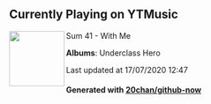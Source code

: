 ## Currently Playing on YTMusic

[<img align="left" width="100" src="https://lh3.googleusercontent.com/vuQfCfC6ryZoBEpCwblUwWDeGENKKllTIQtRU6GRRXaDIIbF0EPEM4IRQr4TVUTzssv2Vph7RIYNoOfgpw">](https://music.youtube.com/channel/UCcMcUoDPCQhtONMyuKJs-dg)

Sum 41 - With Me

**Albums**: Underclass Hero

Last updated at 17/07/2020 12:47

#### Generated with [20chan/github-now](https://github.com/20chan/github-now)


<!--
**20chan/20chan** is a ✨ _special_ ✨ repository because its `README.md` (this file) appears on your GitHub profile.

Here are some ideas to get you started:

- 🔭 I’m currently working on ...
- 🌱 I’m currently learning ...
- 👯 I’m looking to collaborate on ...
- 🤔 I’m looking for help with ...
- 💬 Ask me about ...
- 📫 How to reach me: ...
- 😄 Pronouns: ...
- ⚡ Fun fact: ...
-->
